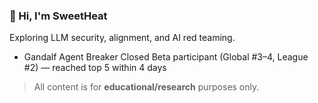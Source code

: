 ### 👋 Hi, I'm SweetHeat

Exploring LLM security, alignment, and AI red teaming.
- Gandalf Agent Breaker Closed Beta participant (Global #3–4, League #2) — reached top 5 within 4 days

> All content is for **educational/research** purposes only.



